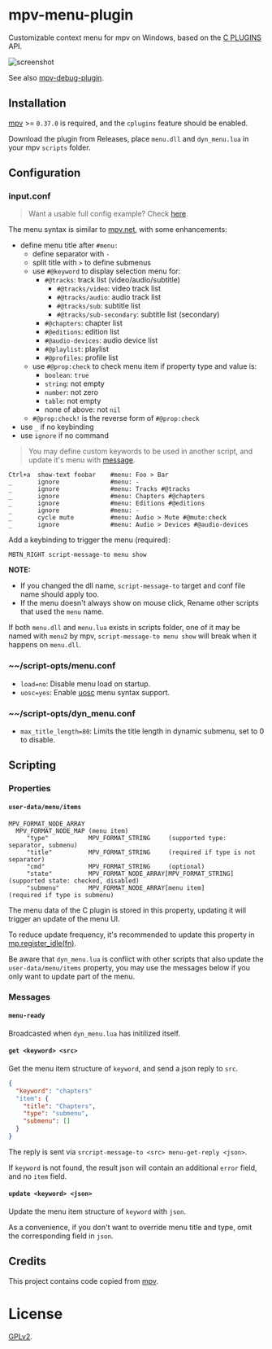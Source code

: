 # mpv-menu-plugin

Customizable context menu for mpv on Windows, based on the [C PLUGINS](https://mpv.io/manual/master/#c-plugins) API.

![screenshot](screenshot/menu.jpg)

See also [mpv-debug-plugin](https://github.com/tsl0922/mpv-debug-plugin).

## Installation

[mpv](https://mpv.io) >= `0.37.0` is required, and the `cplugins` feature should be enabled.

Download the plugin from Releases, place `menu.dll` and `dyn_menu.lua` in your mpv `scripts` folder.

## Configuration

### input.conf

> Want a usable full config example? Check [here](https://gist.github.com/tsl0922/8989aa32994b0448a2652ee260348a35).

The menu syntax is similar to [mpv.net](https://github.com/mpvnet-player/mpv.net), with some enhancements:

- define menu title after `#menu:`
  - define separator with `-`
  - split title with `>` to define submenus
  - use `#@keyword` to display selection menu for:
    - `#@tracks`: track list (video/audio/subtitle)
      - `#@tracks/video`: video track list
      - `#@tracks/audio`: audio track list
      - `#@tracks/sub`: subtitle list
      - `#@tracks/sub-secondary`: subtitle list (secondary)
    - `#@chapters`: chapter list
    - `#@editions`: edition list
    - `#@audio-devices`: audio device list
    - `#@playlist`: playlist
    - `#@profiles`: profile list
  - use `#@prop:check` to check menu item if property type and value is:
    - `boolean`: `true`
    - `string`: not empty
    - `number`: not zero
    - `table`: not empty
    - none of above: not `nil`
  - `#@prop:check!` is the reverse form of `#@prop:check`
- use `_` if no keybinding
- use `ignore` if no command

> You may define custom keywords to be used in another script, and update it's menu with [message](#messages).

```
Ctrl+a  show-text foobar    #menu: Foo > Bar
_       ignore              #menu: -
_       ignore              #menu: Tracks #@tracks
_       ignore              #menu: Chapters #@chapters
_       ignore              #menu: Editions #@editions
_       ignore              #menu: -
_       cycle mute          #menu: Audio > Mute #@mute:check
_       ignore              #menu: Audio > Devices #@audio-devices
```

Add a keybinding to trigger the menu (required):

```
MBTN_RIGHT script-message-to menu show
```

**NOTE:**

- If you changed the dll name, `script-message-to` target and conf file name should apply too.
- If the menu doesn't always show on mouse click, Rename other scripts that used the `menu` name.

If both `menu.dll` and `menu.lua` exists in scripts folder, one of it may be named with `menu2` by mpv,
`script-message-to menu show` will break when it happens on `menu.dll`.

### ~~/script-opts/menu.conf

- `load=no`: Disable menu load on startup.
- `uosc=yes`: Enable [uosc](https://github.com/tomasklaen/uosc#syntax) menu syntax support.

### ~~/script-opts/dyn_menu.conf

- `max_title_length=80`: Limits the title length in dynamic submenu, set to 0 to disable.

## Scripting

### Properties

#### `user-data/menu/items`

```
MPV_FORMAT_NODE_ARRAY
  MPV_FORMAT_NODE_MAP (menu item)
     "type"           MPV_FORMAT_STRING     (supported type: separator, submenu)
     "title"          MPV_FORMAT_STRING     (required if type is not separator)
     "cmd"            MPV_FORMAT_STRING     (optional)
     "state"          MPV_FORMAT_NODE_ARRAY[MPV_FORMAT_STRING] (supported state: checked, disabled)
     "submenu"        MPV_FORMAT_NODE_ARRAY[menu item]         (required if type is submenu)
```

The menu data of the C plugin is stored in this property, updating it will trigger an update of the menu UI.

To reduce update frequency, it's recommended to update this property in [mp.register_idle(fn)](https://mpv.io/manual/master/#lua-scripting-mp-register-idle(fn)).

Be aware that `dyn_menu.lua` is conflict with other scripts that also update the `user-data/menu/items` property,
you may use the messages below if you only want to update part of the menu.

### Messages

#### `menu-ready`

Broadcasted when `dyn_menu.lua` has initilized itself.

#### `get <keyword> <src>`

Get the menu item structure of `keyword`, and send a json reply to `src`.

```json
{
  "keyword": "chapters"
  "item": {
    "title": "Chapters",
    "type": "submenu",
    "submenu": []
  }
}
```

The reply is sent via `srcript-message-to <src> menu-get-reply <json>`.

If `keyword` is not found, the result json will contain an additional `error` field, and no `item` field.

#### `update <keyword> <json>`

Update the menu item structure of `keyword` with `json`.

As a convenience, if you don't want to override menu title and type, omit the corresponding field in `json`.

## Credits

This project contains code copied from [mpv](https://github.com/mpv-player/mpv).

# License

[GPLv2](LICENSE.txt).
